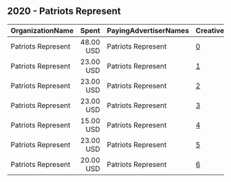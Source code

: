 ## 2020 - Patriots Represent 
|OrganizationName|Spent|PayingAdvertiserNames|CreativeUrls|Impressions|Genders|AgeBrackets|CountryCodes|BillingAddresses|CandidateBallotInformation|
|:---|---:|:---|:---|---:|:---|:---|:---|:---|:---|
|Patriots Represent|48.00 USD|Patriots Represent|[0](https://www.snap.com/political-ads/asset/946769762c73868efaae61a23cf68b52b6fbdc4b5cfa7402e1ec4bcaf6cbed13?mediaType=png)|44,834|||united states|US||
|Patriots Represent|23.00 USD|Patriots Represent|[1](https://www.snap.com/political-ads/asset/850c436c7592602fef52f3d71346bcf14218ad4212bfc2fe7192a516cc7ec303?mediaType=png)|20,385|||united states|US||
|Patriots Represent|23.00 USD|Patriots Represent|[2](https://www.snap.com/political-ads/asset/f046ccaab83a4c78dc7298eedf44104470d33d9096a4b97d7cffb2722db682da?mediaType=png)|19,332|||united states|US||
|Patriots Represent|23.00 USD|Patriots Represent|[3](https://www.snap.com/political-ads/asset/c49894f51ddac7a8060ec04ae2adbf1da6739f323f9e7cc29edcd820cb926c5f?mediaType=png)|19,130|||united states|US||
|Patriots Represent|15.00 USD|Patriots Represent|[4](https://www.snap.com/political-ads/asset/f046ccaab83a4c78dc7298eedf44104470d33d9096a4b97d7cffb2722db682da?mediaType=png)|14,847|||united states|US||
|Patriots Represent|23.00 USD|Patriots Represent|[5](https://www.snap.com/political-ads/asset/850c436c7592602fef52f3d71346bcf14218ad4212bfc2fe7192a516cc7ec303?mediaType=png)|12,027|||united states|US||
|Patriots Represent|20.00 USD|Patriots Represent|[6](https://www.snap.com/political-ads/asset/c49894f51ddac7a8060ec04ae2adbf1da6739f323f9e7cc29edcd820cb926c5f?mediaType=png)|10,315|||united states|US||
